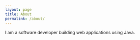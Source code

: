 ```yaml
---
layout: page
title: About
permalink: /about/
---
```


I am a software developer building web applications using Java.
